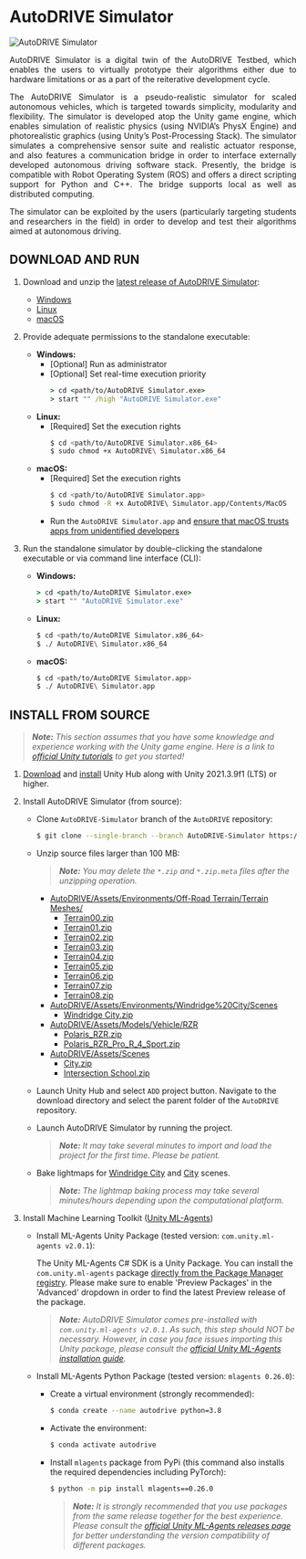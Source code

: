 # AutoDRIVE Simulator

![AutoDRIVE Simulator](https://github.com/Tinker-Twins/AutoDRIVE/blob/AutoDRIVE/Images/AutoDRIVE-Simulator.png)

<p align="justify">
AutoDRIVE Simulator is a digital twin of the AutoDRIVE Testbed, which enables the users to virtually prototype their algorithms either due to hardware limitations or as a part of the reiterative development cycle.
</p>

<p align="justify">
The AutoDRIVE Simulator is a pseudo-realistic simulator for scaled autonomous vehicles, which is targeted towards simplicity, modularity and flexibility. The simulator is developed atop the Unity game engine, which enables simulation of realistic physics (using NVIDIA’s PhysX Engine) and photorealistic graphics (using Unity’s Post-Processing Stack). The simulator simulates a comprehensive sensor suite and realistic actuator response, and also features a communication bridge in order to interface externally developed autonomous driving software stack. Presently, the bridge is compatible with Robot Operating System (ROS) and offers a direct scripting support for Python and C++. The bridge supports local as well as distributed computing.
</p>

<p align="justify">
The simulator can be exploited by the users (particularly targeting students and researchers in the field) in order to develop and test their algorithms aimed at autonomous driving.
</p>

## DOWNLOAD AND RUN

1. Download and unzip the [latest release of AutoDRIVE Simulator]((https://github.com/Tinker-Twins/AutoDRIVE/releases/tag/Simulator-0.3.0)):
     - [Windows](https://github.com/Tinker-Twins/AutoDRIVE/releases/download/Simulator-0.3.0/AutoDRIVE_Simulator_Windows.zip)
     - [Linux](https://github.com/Tinker-Twins/AutoDRIVE/releases/download/Simulator-0.3.0/AutoDRIVE_Simulator_Linux.zip)
     - [macOS](https://github.com/Tinker-Twins/AutoDRIVE/releases/download/Simulator-0.3.0/AutoDRIVE_Simulator_macOS.zip)

2. Provide adequate permissions to the standalone executable:
     - **Windows:**
         - [Optional] Run as administrator
         - [Optional] Set real-time execution priority
             ```cmd
             > cd <path/to/AutoDRIVE Simulator.exe>
             > start "" /high "AutoDRIVE Simulator.exe"
             ```
     - **Linux:**
         - [Required] Set the execution rights
             ```bash
             $ cd <path/to/AutoDRIVE Simulator.x86_64>
             $ sudo chmod +x AutoDRIVE\ Simulator.x86_64
             ```
     - **macOS:**
         - [Required] Set the execution rights
             ```bash
             $ cd <path/to/AutoDRIVE Simulator.app>
             $ sudo chmod -R +x AutoDRIVE\ Simulator.app/Contents/MacOS
             ```
         - Run the `AutoDRIVE Simulator.app` and [ensure that macOS trusts apps from unidentified developers](https://support.apple.com/guide/mac-help/open-a-mac-app-from-an-unidentified-developer-mh40616/mac)

3. Run the standalone simulator by double-clicking the standalone executable or via command line interface (CLI):
     - **Windows:**
         ```cmd
         > cd <path/to/AutoDRIVE Simulator.exe>
         > start "" "AutoDRIVE Simulator.exe"
         ```
     - **Linux:**
         ```bash
         $ cd <path/to/AutoDRIVE Simulator.x86_64>
         $ ./ AutoDRIVE\ Simulator.x86_64
         ```
     - **macOS:**
         ```bash
         $ cd <path/to/AutoDRIVE Simulator.app>
         $ ./ AutoDRIVE\ Simulator.app
         ```

## INSTALL FROM SOURCE

> ***Note:*** *This section assumes that you have some knowledge and experience working with the Unity game engine. Here is a link to [official Unity tutorials](https://learn.unity.com) to get you started!*

1. [Download](https://unity.com/download) and [install](https://docs.unity3d.com/hub/manual/InstallHub.html) Unity Hub along with Unity 2021.3.9f1 (LTS) or higher.

2. Install AutoDRIVE Simulator (from source):
     
    - Clone `AutoDRIVE-Simulator` branch of the `AutoDRIVE` repository:
    
      ```bash
      $ git clone --single-branch --branch AutoDRIVE-Simulator https://github.com/Tinker-Twins/AutoDRIVE.git
      ```
    - Unzip source files larger than 100 MB:
      > ***Note:*** *You may delete the `*.zip` and `*.zip.meta` files after the unzipping operation.*
      - [AutoDRIVE/Assets/Environments/Off-Road Terrain/Terrain Meshes/](https://github.com/Tinker-Twins/AutoDRIVE/tree/AutoDRIVE-Simulator/Assets/Environments/Off-Road%20Terrain/Terrain%20Meshes)
        - [Terrain00.zip](https://github.com/Tinker-Twins/AutoDRIVE/blob/AutoDRIVE-Simulator/Assets/Environments/Off-Road%20Terrain/Terrain%20Meshes/Terrain00.zip)
        - [Terrain01.zip](https://github.com/Tinker-Twins/AutoDRIVE/blob/AutoDRIVE-Simulator/Assets/Environments/Off-Road%20Terrain/Terrain%20Meshes/Terrain01.zip)
        - [Terrain02.zip](https://github.com/Tinker-Twins/AutoDRIVE/blob/AutoDRIVE-Simulator/Assets/Environments/Off-Road%20Terrain/Terrain%20Meshes/Terrain02.zip)
        - [Terrain03.zip](https://github.com/Tinker-Twins/AutoDRIVE/blob/AutoDRIVE-Simulator/Assets/Environments/Off-Road%20Terrain/Terrain%20Meshes/Terrain03.zip)
        - [Terrain04.zip](https://github.com/Tinker-Twins/AutoDRIVE/blob/AutoDRIVE-Simulator/Assets/Environments/Off-Road%20Terrain/Terrain%20Meshes/Terrain04.zip)
        - [Terrain05.zip](https://github.com/Tinker-Twins/AutoDRIVE/blob/AutoDRIVE-Simulator/Assets/Environments/Off-Road%20Terrain/Terrain%20Meshes/Terrain05.zip)
        - [Terrain06.zip](https://github.com/Tinker-Twins/AutoDRIVE/blob/AutoDRIVE-Simulator/Assets/Environments/Off-Road%20Terrain/Terrain%20Meshes/Terrain06.zip)
        - [Terrain07.zip](https://github.com/Tinker-Twins/AutoDRIVE/blob/AutoDRIVE-Simulator/Assets/Environments/Off-Road%20Terrain/Terrain%20Meshes/Terrain07.zip)
        - [Terrain08.zip](https://github.com/Tinker-Twins/AutoDRIVE/blob/AutoDRIVE-Simulator/Assets/Environments/Off-Road%20Terrain/Terrain%20Meshes/Terrain08.zip)
      - [AutoDRIVE/Assets/Environments/Windridge%20City/Scenes](https://github.com/Tinker-Twins/AutoDRIVE/tree/AutoDRIVE-Simulator/Assets/Environments/Windridge%20City/Scenes)
        - [Windridge City.zip](https://github.com/Tinker-Twins/AutoDRIVE/blob/AutoDRIVE-Simulator/Assets/Environments/Windridge%20City/Scenes/Windridge%20City.zip)
      - [AutoDRIVE/Assets/Models/Vehicle/RZR](https://github.com/Tinker-Twins/AutoDRIVE/tree/AutoDRIVE-Simulator/Assets/Models/Vehicle/RZR)
        - [Polaris_RZR.zip](https://github.com/Tinker-Twins/AutoDRIVE/blob/AutoDRIVE-Simulator/Assets/Models/Vehicle/RZR/Polaris_RZR.zip)
        - [Polaris_RZR_Pro_R_4_Sport.zip](https://github.com/Tinker-Twins/AutoDRIVE/blob/AutoDRIVE-Simulator/Assets/Models/Vehicle/RZR/Polaris_RZR_Pro_R_4_Sport.zip)
      - [AutoDRIVE/Assets/Scenes](https://github.com/Tinker-Twins/AutoDRIVE/tree/AutoDRIVE-Simulator/Assets/Scenes)
        - [City.zip](https://github.com/Tinker-Twins/AutoDRIVE/blob/AutoDRIVE-Simulator/Assets/Scenes/City.zip)
        - [Intersection School.zip](https://github.com/Tinker-Twins/AutoDRIVE/blob/AutoDRIVE-Simulator/Assets/Scenes/Intersection%20School.zip)

    - Launch Unity Hub and select `ADD` project button. Navigate to the download directory and select the parent folder of the `AutoDRIVE` repository.
  
    - Launch AutoDRIVE Simulator by running the project.
      > ***Note:*** *It may take several minutes to import and load the project for the first time. Please be patient.*
    
    - Bake lightmaps for [Windridge City](https://github.com/Tinker-Twins/AutoDRIVE/blob/AutoDRIVE-Simulator/Assets/Environments/Windridge%20City/Scenes/Windridge%20City.zip) and [City](https://github.com/Tinker-Twins/AutoDRIVE/blob/AutoDRIVE-Simulator/Assets/Scenes/City.zip) scenes.
      > ***Note:*** *The lightmap baking process may take several minutes/hours depending upon the computational platform.*

3. Install Machine Learning Toolkit ([Unity ML-Agents](https://unity.com/products/machine-learning-agents))

    - Install ML-Agents Unity Package (tested version: `com.unity.ml-agents v2.0.1`):
     
        The Unity ML-Agents C# SDK is a Unity Package. You can install the `com.unity.ml-agents` package [directly from the Package Manager registry](https://docs.unity3d.com/Manual/upm-ui-install.html). Please make sure to enable 'Preview Packages' in the 'Advanced' dropdown in order to find the latest Preview release of the package.
     
        > ***Note:*** *AutoDRIVE Simulator comes pre-installed with `com.unity.ml-agents v2.0.1`. As such, this step should NOT be necessary. However, in case you face issues importing this Unity package, please consult the [official Unity ML-Agents installation guide](https://github.com/Unity-Technologies/ml-agents/blob/main/docs/Installation.md).*
  
    - Install ML-Agents Python Package (tested version: `mlagents 0.26.0`):
    
      - Create a virtual environment (strongly recommended):
    	    
        ```bash
        $ conda create --name autodrive python=3.8
        ```
          
      - Activate the environment:
      
        ```bash
        $ conda activate autodrive
        ```
    
      - Install `mlagents` package from PyPi (this command also installs the required dependencies including PyTorch):
        
        ```bash
        $ python -m pip install mlagents==0.26.0
        ```
    
        > ***Note:*** *It is strongly recommended that you use packages from the same release together for the best experience. Please consult the [official Unity ML-Agents releases page](https://github.com/Unity-Technologies/ml-agents/releases) for better understanding the version compatibility of different packages.*

